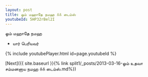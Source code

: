 ```yaml
---
layout: post
title: ஓம் மஹாதே நமஹ ௧௧ டைம்ஸ்
youtubeId: 5HP32rBel2I
---
```

 
 
 ஓம் மஹாதே நமஹ  
 
 -  யார் பெரியவர் 
 
  
 
  
 
 
 
 
 
 


{% include youtubePlayer.html id=page.youtubeId %}
 
[Next]({{ site.baseurl }}{% link  split1/_posts/2013-03-16-ஓம் உதவா சம்மனனாய நமஹ ௧௧ டைம்ஸ்.md%})
 
